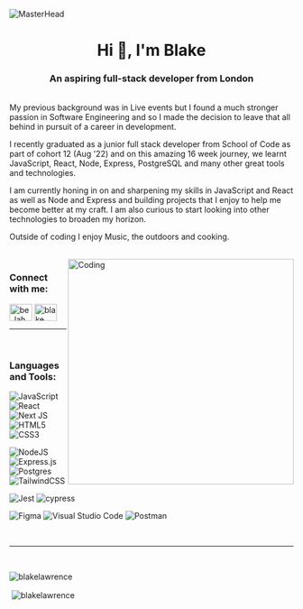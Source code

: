 ![MasterHead](https://previews.123rf.com/images/karpenkoilia/karpenkoilia1805/karpenkoilia180500027/102146167-vector-line-web-concept-for-programming-linear-web-banner-for-coding-.jpg)

<h1 align="center">Hi 👋, I'm Blake</h1>
<h3 align="center">An aspiring full-stack developer from London</h3>
</br>
My previous background was in Live events but I found a much stronger passion in Software Engineering and so I made the decision to leave that all behind in pursuit of a career in development.

I recently graduated as a junior full stack developer from School of Code as part of cohort 12 (Aug '22) and on this amazing 16 week journey, we learnt JavaScript, React, Node, Express, PostgreSQL and many other great tools and technologies.

I am currently honing in on and sharpening my skills in JavaScript and React as well as Node and Express and building projects that I enjoy to help me become better at my craft. I am also curious to start looking into other technologies to broaden my horizon.

Outside of coding I enjoy Music, the outdoors and cooking. 

</br>
<img align="right" alt="Coding" width="400" src="https://media4.giphy.com/media/H7f5ZGjvKXBaLbBigO/giphy.gif?cid=6c09b9527c4c3c484ba2b3d28270c811bab6a90cb4834a5f&rid=giphy.gif&ct=s">



<h3 align="left">Connect with me:</h3>
<p align="left">

<a href="https://twitter.com/be_lah_kay" target="blank"><img align="center" src="https://raw.githubusercontent.com/rahuldkjain/github-profile-readme-generator/master/src/images/icons/Social/twitter.svg" alt="be_lah_kay" height="30" width="40" /></a>
<a href="https://linkedin.com/in/blake-lawrence83" target="_blank"><img align="center" src="https://raw.githubusercontent.com/rahuldkjain/github-profile-readme-generator/master/src/images/icons/Social/linked-in-alt.svg" alt="blake lawrence" height="30" width="40" /></a>
</p>
<hr>
</br>
<h3 align="left">Languages and Tools:</h3>
<p align="left"> 

![JavaScript](https://img.shields.io/badge/javascript-%23323330.svg?style=for-the-badge&logo=javascript&logoColor=%23F7DF1E) ![React](https://img.shields.io/badge/react-%2320232a.svg?style=for-the-badge&logo=react&logoColor=%2361DAFB) ![Next JS](https://img.shields.io/badge/Next-black?style=for-the-badge&logo=next.js&logoColor=white) ![HTML5](https://img.shields.io/badge/html5-%23E34F26.svg?style=for-the-badge&logo=html5&logoColor=white) ![CSS3](https://img.shields.io/badge/css3-%231572B6.svg?style=for-the-badge&logo=css3&logoColor=white)


![NodeJS](https://img.shields.io/badge/node.js-6DA55F?style=for-the-badge&logo=node.js&logoColor=white) ![Express.js](https://img.shields.io/badge/express.js-%23404d59.svg?style=for-the-badge&logo=express&logoColor=%2361DAFB) ![Postgres](https://img.shields.io/badge/postgres-%23316192.svg?style=for-the-badge&logo=postgresql&logoColor=white) ![TailwindCSS](https://img.shields.io/badge/tailwindcss-%2338B2AC.svg?style=for-the-badge&logo=tailwind-css&logoColor=white) 

![Jest](https://img.shields.io/badge/-jest-%23C21325?style=for-the-badge&logo=jest&logoColor=white) ![cypress](https://img.shields.io/badge/-cypress-%23E5E5E5?style=for-the-badge&logo=cypress&logoColor=058a5e)

![Figma](https://img.shields.io/badge/figma-%23F24E1E.svg?style=for-the-badge&logo=figma&logoColor=white) 
![Visual Studio Code](https://img.shields.io/badge/Visual%20Studio%20Code-0078d7.svg?style=for-the-badge&logo=visual-studio-code&logoColor=white) ![Postman](https://img.shields.io/badge/Postman-FF6C37?style=for-the-badge&logo=postman&logoColor=white) 

 </p>

</br>

<p></p>
<hr>
</br>
<p><img align="center" src="https://github-readme-streak-stats.herokuapp.com/?user=blakelawrence&" alt="blakelawrence" /></p>
<p>&nbsp;<img align="center" src="https://github-readme-stats.vercel.app/api?username=blakelawrence&show_icons=true&locale=en" alt="blakelawrence" /></p>

